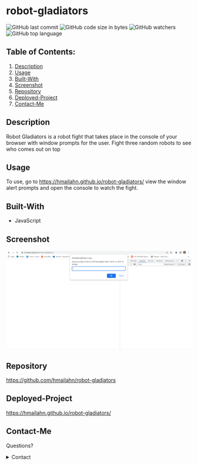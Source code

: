 # robot-gladiators

![GitHub last commit](https://img.shields.io/github/last-commit/hmailahn/robot-gladiators)  ![GitHub code size in bytes](https://img.shields.io/github/languages/code-size/hmailahn/robot-gladiators)  ![GitHub watchers](https://img.shields.io/github/watchers/hmailahn/robot-gladiators?label=Watch&style=social)  ![GitHub top language](https://img.shields.io/github/languages/top/hmailahn/robot-gladiators)

## Table of Contents:
  1. [Description](#Description)
  2. [Usage](#Usage)
  3. [Built-With](#Built-With)
  4. [Screenshot](#Screenshot)
  5. [Repository](#Repository)
  6. [Deployed-Project](#Deployed-Project)
  7. [Contact-Me](#Contact-Me)

## Description
Robot Gladiators is a robot fight that takes place in the console of your browser with window prompts for the user. Fight three random robots to see who comes out on top

## Usage
To use, go to https://hmailahn.github.io/robot-gladiators/ view the window alert prompts and open the console to watch the fight.

## Built-With
* JavaScript

## Screenshot
![image](https://github.com/hmailahn/robot-gladiators/blob/main/robot.PNG)
## Repository
https://github.com/hmailahn/robot-gladiators
## Deployed-Project
https://hmailahn.github.io/robot-gladiators/

## Contact-Me
Questions? 
<details>
    <summary>Contact</summary>
    mailahnheidi@gmail.com <br>
</details>
